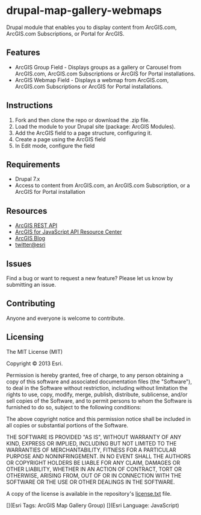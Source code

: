 # drupal-map-gallery-webmaps

Drupal module that enables you to display content from ArcGIS.com, ArcGIS.com Subscriptions, or Portal for ArcGIS.   

## Features
* ArcGIS Group Field - Displays groups as a gallery or Carousel from ArcGIS.com, ArcGIS.com Subscriptions or ArcGIS for Portal installations. 
* ArcGIS Webmap Field - Displays a webmap from ArcGIS.com, ArcGIS.com Subscriptions or ArcGIS for Portal installations.

## Instructions

1. Fork and then clone the repo or download the .zip file. 
2. Load the module to your Drupal site (package: ArcGIS Modules).
3. Add the ArcGIS field to a page structure, configuring it.
4. Create a page using the ArcGIS field
5. In Edit mode, configure the field

## Requirements

* Drupal 7.x
* Access to content from ArcGIS.com, an ArcGIS.com Subscription, or a ArcGIS for Portal installation

## Resources

* [ArcGIS REST API](http://www.arcgis.com/apidocs/rest/)
* [ArcGIS for JavaScript API Resource Center](http://help.arcgis.com/en/webapi/javascript/arcgis/index.html)
* [ArcGIS Blog](http://blogs.esri.com/esri/arcgis/)
* [twitter@esri](http://twitter.com/esri)

## Issues

Find a bug or want to request a new feature?  Please let us know by submitting an issue.

## Contributing

Anyone and everyone is welcome to contribute. 

## Licensing
The MIT License (MIT)

Copyright © 2013 Esri. 

Permission is hereby granted, free of charge, to any person obtaining a copy of this software and associated documentation files (the "Software"), to deal in the Software without restriction, including without limitation the rights to use, copy, modify, merge, publish, distribute, sublicense, and/or sell copies of the Software, and to permit persons to whom the Software is furnished to do so, subject to the following conditions:

The above copyright notice and this permission notice shall be included in all copies or substantial portions of the Software.

THE SOFTWARE IS PROVIDED "AS IS", WITHOUT WARRANTY OF ANY KIND, EXPRESS OR IMPLIED, INCLUDING BUT NOT LIMITED TO THE WARRANTIES OF MERCHANTABILITY, FITNESS FOR A PARTICULAR PURPOSE AND NONINFRINGEMENT. IN NO EVENT SHALL THE AUTHORS OR COPYRIGHT HOLDERS BE LIABLE FOR ANY CLAIM, DAMAGES OR OTHER LIABILITY, WHETHER IN AN ACTION OF CONTRACT, TORT OR OTHERWISE, ARISING FROM, OUT OF OR IN CONNECTION WITH THE SOFTWARE OR THE USE OR OTHER DEALINGS IN THE SOFTWARE.

A copy of the license is available in the repository's [license.txt]( https://raw.github.com/Esri/drupal-map-gallery-webmaps/master/license.txt) file.

[](Esri Tags: ArcGIS Map Gallery Group)
[](Esri Language: JavaScript)
